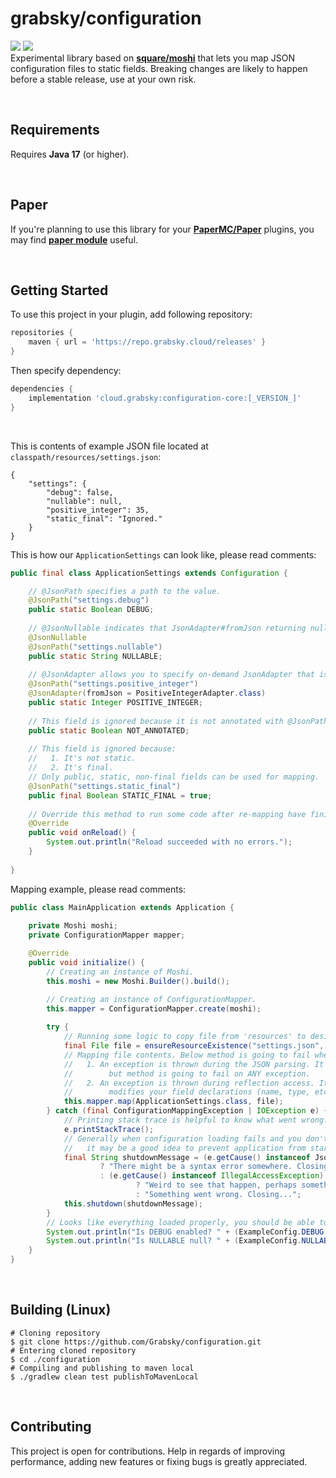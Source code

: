 # grabsky/configuration
[![](https://github.com/Grabsky/configuration/actions/workflows/gradle.yml/badge.svg)](https://github.com/Grabsky/configuration/actions/workflows/gradle.yml)
[![](https://www.codefactor.io/repository/github/grabsky/configuration/badge/main)](https://www.codefactor.io/repository/github/grabsky/configuration/overview/main)  
Experimental library based on **[square/moshi](https://github.com/square/moshi)** that lets you map JSON configuration files to static fields. Breaking changes are likely to happen before a stable release, use at your own risk.

<br />

## Requirements
Requires **Java 17** (or higher).

<br />

## Paper
If you're planning to use this library for your **[PaperMC/Paper](https://github.com/PaperMC/Paper)** plugins, you may find **[paper module](https://github.com/Grabsky/configuration/blob/main/PAPER_MODULE.md)** useful.

<br />


## Getting Started
To use this project in your plugin, add following repository:
```groovy
repositories {
    maven { url = 'https://repo.grabsky.cloud/releases' }
}
```
Then specify dependency:
```groovy
dependencies {
    implementation 'cloud.grabsky:configuration-core:[_VERSION_]'
}
```

<br />

This is contents of example JSON file located at `classpath/resources/settings.json`:
```json5
{
    "settings": {
        "debug": false,
        "nullable": null,
        "positive_integer": 35,
        "static_final": "Ignored."
    }
}
```

This is how our `ApplicationSettings` can look like, please read comments:
```java
public final class ApplicationSettings extends Configuration {

    // @JsonPath specifies a path to the value.
    @JsonPath("settings.debug")
    public static Boolean DEBUG;
    
    // @JsonNullable indicates that JsonAdapter#fromJson returning null is 100% valid and no exception should be thrown.
    @JsonNullable
    @JsonPath("settings.nullable")
    public static String NULLABLE;
    
    // @JsonAdapter allows you to specify on-demand JsonAdapter that is going to be used for that field.
    @JsonPath("settings.positive_integer")
    @JsonAdapter(fromJson = PositiveIntegerAdapter.class)
    public static Integer POSITIVE_INTEGER;
    
    // This field is ignored because it is not annotated with @JsonPath.
    public static Boolean NOT_ANNOTATED;
    
    // This field is ignored because:
    //   1. It's not static.
    //   2. It's final.
    // Only public, static, non-final fields can be used for mapping.
    @JsonPath("settings.static_final")
    public final Boolean STATIC_FINAL = true;
    
    // Override this method to run some code after re-mapping have finished.
    @Override
    public void onReload() {
        System.out.println("Reload succeeded with no errors.");
    }
    
}
```

Mapping example, please read comments:
```java
public class MainApplication extends Application {
    
    private Moshi moshi;
    private ConfigurationMapper mapper;

    @Override
    public void initialize() {
        // Creating an instance of Moshi.
        this.moshi = new Moshi.Builder().build();

        // Creating an instance of ConfigurationMapper.
        this.mapper = ConfigurationMapper.create(moshi);
        
        try {
            // Running some logic to copy file from 'resources' to desired directory.
            final File file = ensureResourceExistence("settings.json", new File("./config/settings.json"));
            // Mapping file contents. Below method is going to fail when:
            //   1. An exception is thrown during the JSON parsing. It's usually JsonSyntaxException or JsonDataException
            //        but method is going to fail on ANY exception.
            //   2. An exception is thrown during reflection access. It's very unlikely yo happen unless something
            //        modifies your field declarations (name, type, etc.) at the runtime.
            this.mapper.map(ApplicationSettings.class, file);
        } catch (final ConfigurationMappingException | IOException e) {
            // Printing stack trace is helpful to know what went wrong:
            e.printStackTrace();
            // Generally when configuration loading fails and you don't have any kind of "fallback" values,
            //   it may be a good idea to prevent application from starting.
            final String shutdownMessage = (e.getCause() instanceof JsonSyntaxException || e.getCause() instanceof JsonDataException)
                    ? "There might be a syntax error somewhere. Closing..."
                    : (e.getCause() instanceof IllegalAccessException)
                            ? "Weird to see that happen, perhaps something modified a field declaration? Closing..."
                            : "Something went wrong. Closing...";
            this.shutdown(shutdownMessage);
        }
        // Looks like everything loaded properly, you should be able to access your static fields now:
        System.out.println("Is DEBUG enabled? " + (ExampleConfig.DEBUG == true) ? "yes." : "no.");
        System.out.println("Is NULLABLE null? " + (ExampleConfig.NULLABLE == null) ? "yes." : "no.");
    }
}
```

<br />

## Building (Linux)
```shell
# Cloning repository
$ git clone https://github.com/Grabsky/configuration.git
# Entering cloned repository
$ cd ./configuration
# Compiling and publishing to maven local
$ ./gradlew clean test publishToMavenLocal
```

<br />

## Contributing
This project is open for contributions. Help in regards of improving performance, adding new features or fixing bugs is greatly appreciated.
